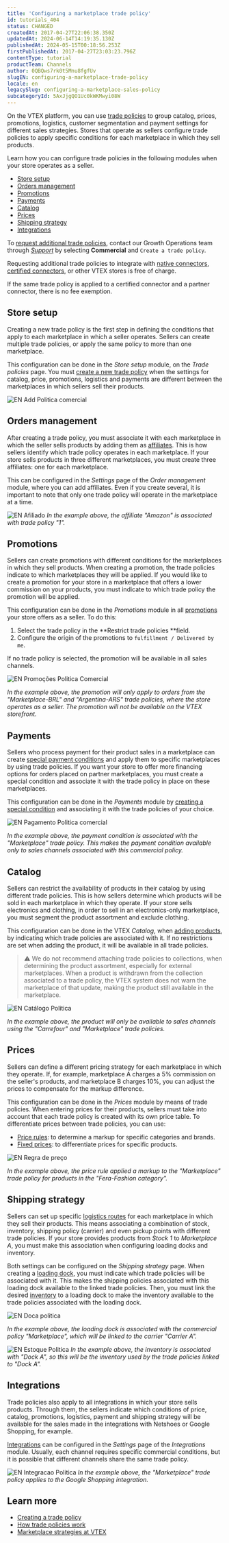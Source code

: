 ```yaml
---
title: 'Configuring a marketplace trade policy'
id: tutorials_404
status: CHANGED
createdAt: 2017-04-27T22:06:38.350Z
updatedAt: 2024-06-14T14:19:35.130Z
publishedAt: 2024-05-15T00:18:56.253Z
firstPublishedAt: 2017-04-27T23:03:23.796Z
contentType: tutorial
productTeam: Channels
author: 0QBQws7rk0t5Mnu8fgfUv
slugEN: configuring-a-marketplace-trade-policy
locale: en
legacySlug: configuring-a-marketplace-sales-policy
subcategoryId: 5AxJjgQO1Uc0kWKMwyi08W
---
```


On the VTEX platform, you can use [trade policies](https://help.vtex.com/en/tutorial/como-funciona-uma-politica-comercial--6Xef8PZiFm40kg2STrMkMV) to group catalog, prices, promotions, logistics, customer segmentation and payment settings for different sales strategies. Stores that operate as sellers configure trade policies to apply specific conditions for each marketplace in which they sell products. 

Learn how you can configure trade policies in the following modules when your store operates as a seller.

- [Store setup](#store-setup)  
- [Orders management](#orders-management)  
- [Promotions](#promotions)  
- [Payments](#payments)  
- [Catalog](#catalog)  
- [Prices](#prices)  
- [Shipping strategy](#shipping-strategy)  
- [Integrations](#integrations)  

To [request additional trade policies](https://help.vtex.com/en/tutorial/contratacao-de-politica-comercial-adicional--61vuFOw4yGh6nwSmkLJL1X), contact our Growth Operations team through *[Support](https://help.vtex.com/en/support)* by selecting **Commercial** and `Create a trade policy`.

Requesting additional trade policies to integrate with [native connectors](https://help.vtex.com/en/tutorial/estrategias-de-marketplace-na-vtex--tutorials_402#integrating-with-a-native-connector-vtex), [certified connectors](https://help.vtex.com/en/tutorial/estrategias-de-marketplace-na-vtex--tutorials_402#integrating-with-a-certified-connector-partner), or other VTEX stores is free of charge.

<div class=alert alert-warning> If the same trade policy is applied to a certified connector and a partner connector, there is no fee exemption.</div>

## Store setup
Creating a new trade policy is the first step in defining the conditions that apply to each marketplace in which a seller operates. Sellers can create multiple trade policies, or apply the same policy to more than one marketplace.

This configuration can be done in the *Store setup* module, on the *Trade policies* page. You must [create a new trade policy](https://help.vtex.com/en/tutorial/o-que-e-uma-politica-comercial--563tbcL0TYKEKeOY4IAgAE) when the settings for catalog, price, promotions, logistics and payments are different between the marketplaces in which sellers sell their products. 

![EN Add Politica comercial](https://raw.githubusercontent.com/vtexdocs/help-center-content/refs/heads/main/_1.jpg)

## Orders management
After creating a trade policy, you must associate it with each marketplace in which the seller sells products by adding them as [affiliates](https://help.vtex.com/en/tutorial/o-que-e-afiliado--4bN3e1YarSEammk2yOeMc0). This is how sellers identify which trade policy operates in each marketplace. If your store sells products in three different marketplaces, you must create three affiliates: one for each marketplace.

This can be configured in the *Settings* page of the *Order management* module, where you can add affiliates. Even if you create several, it is important to note that only one trade policy will operate in the marketplace at a time. 

![EN Afiliado](https://raw.githubusercontent.com/vtexdocs/help-center-content/refs/heads/main/_2.jpg)
*In the example above, the affiliate "Amazon" is associated with trade policy "1".* 

## Promotions
Sellers can create promotions with different conditions for the marketplaces in which they sell products. When creating a promotion, the trade policies indicate to which marketplaces they will be applied. If you would like to create a promotion for your store in a marketplace that offers a lower commission on your products, you must indicate to which trade policy the promotion will be applied.

This configuration can be done in the *Promotions* module in all [promotions](https://help.vtex.com/en/tracks/promocoes--6asfF1vFYiZgTQtOzwJchR/4W2AA8MWwIy80z5UCYw0f9) your store offers as a seller. To do this:

1. Select the trade policy in the **Restrict trade policies **field. 
2. Configure the origin of the promotions to `fulfillment / Delivered by me`. 

If no trade policy is selected, the promotion will be available in all sales channels.

![EN Promoções Politica Comercial](https://raw.githubusercontent.com/vtexdocs/help-center-content/refs/heads/main/_3.jpg)

*In the example above, the promotion will only apply to orders from the "Marketplace-BRL" and "Argentina-ARS" trade policies, where the store operates as a seller. The promotion will not be available on the VTEX storefront.* 

## Payments
Sellers who process payment for their product sales in a marketplace can create [special payment conditions](https://help.vtex.com/en/tutorial/condicoes-especiais--tutorials_456) and apply them to specific marketplaces by using trade policies. If you want your store to offer more financing options for orders placed on partner marketplaces, you must create a special condition and associate it with the trade policy in place on these marketplaces.

This configuration can be done in the *Payments* module by [creating a special condition](https://help.vtex.com/en/tutorial/condicoes-especiais--tutorials_456) and associating it with the trade policies of your choice.

![EN Pagamento Politica comercial](https://raw.githubusercontent.com/vtexdocs/help-center-content/refs/heads/main/_4.jpg)

*In the example above, the payment condition is associated with the "Marketplace" trade policy. This makes the payment condition available only to sales channels associated with this commercial policy.*

## Catalog 
Sellers can restrict the availability of products in their catalog by using different trade policies. This is how sellers determine which products will be sold in each marketplace in which they operate. If your store sells electronics and clothing, in order to sell in an electronics-only marketplace, you must segment the product assortment and exclude clothing.

This configuration can be done in the VTEX *Catalog*, when [adding products](https://help.vtex.com/en/tutorial/cadastrando-produtos--tutorials_2567), by indicating which trade policies are associated with it. If no restrictions are set when adding the product, it will be available in all trade policies.

>⚠️ We do not recommend attaching trade policies to collections, when determining the product assortment, especially for external marketplaces. When a product is withdrawn from the collection associated to a trade policy, the VTEX system does not warn the marketplace of that update, making the product still available in the marketplace.

![EN Catálogo Politica](https://raw.githubusercontent.com/vtexdocs/help-center-content/refs/heads/main/_5.jpg)

*In the example above, the product will only be available to sales channels using the "Carrefour" and "Marketplace" trade policies.*

## Prices
Sellers can define a different pricing strategy for each marketplace in which they operate. If, for example, marketplace A charges a 5% commission on the seller's products, and marketplace B charges 10%, you can adjust the prices to compensate for the markup difference.

This configuration can be done in the *Prices* module by means of trade policies. When entering prices for their products, sellers must take into account that each trade policy is created with its own price table. To differentiate prices between trade policies, you can use:

- [Price rules](https://help.vtex.com/en/tutorial/configurar-regra-de-preco-para-politica-comercial--5LQMLwcUcEGCWK6SMI6cEM): to determine a markup for specific categories and brands.
- [Fixed prices](https://help.vtex.com/en/tracks/prices-101--6f8pwCns3PJHqMvQSugNfP/3HxF2u5VwidqnUGnFoKdDy): to differentiate prices for specific products.

![EN Regra de preço](https://raw.githubusercontent.com/vtexdocs/help-center-content/refs/heads/main/_6.jpg)

*In the example above, the price rule applied a markup to the "Marketplace" trade policy for products in the "Fera-Fashion category".*

## Shipping strategy

Sellers can set up specific [logistics routes](https://help.vtex.com/en/tracks/logistica-101--13TFDwDttPl9ki9OXQhyjx/1xo0jmMDcnAUU5ZOavdQ7M) for each marketplace in which they sell their products. This means associating a combination of stock, inventory, shipping policy (carrier) and even pickup points with different trade policies. If your store provides products from *Stock 1* to *Marketplace A*, you must make this association when configuring loading docks and inventory.

Both settings can be configured on the *Shipping strategy* page. When creating a [loading dock](https://help.vtex.com/en/tracks/logistica-101--13TFDwDttPl9ki9OXQhyjx/4Rr5XpzAzUPv2Eo9Mh7cEj), you must indicate which trade policies will be associated with it. This makes the shipping policies associated with this loading dock available to the linked trade policies. Then, you must link the desired [inventory](https://help.vtex.com/en/tutorial/gerenciar-estoque) to a loading dock to make the inventory available to the trade policies associated with the loading dock.

![EN Doca politica](https://raw.githubusercontent.com/vtexdocs/help-center-content/refs/heads/main/_7.jpg)

*In the example above, the loading dock is associated with the commercial policy "Marketplace", which will be linked to the carrier "Carrier A".*

![EN Estoque Politica](https://raw.githubusercontent.com/vtexdocs/help-center-content/refs/heads/main/_8.jpg)
*In the example above, the inventory is associated with "Dock A", so this will be the inventory used by the trade policies linked to "Dock A".* 

## Integrations
Trade policies also apply to all integrations in which your store sells products. Through them, the sellers indicate which conditions of price, catalog, promotions, logistics, payment and shipping strategy will be available for the sales made in the integrations with Netshoes or Google Shopping, for example.

[Integrations](https://help.vtex.com/en/tutorial/estrategias-de-marketplace-na-vtex--tutorials_402?&utm_source=autocomplete#vender-em-marketplace) can be configured in the *Settings* page of the *Integrations* module. Usually, each channel requires specific commercial conditions, but it is possible that different channels share the same trade policy.

![EN Integracao Politica](https://raw.githubusercontent.com/vtexdocs/help-center-content/refs/heads/main/_9.jpg)
*In the example above, the "Marketplace" trade policy applies to the Google Shopping integration.*

## Learn more

- [Creating a trade policy](https://help.vtex.com/en/tutorial/o-que-e-uma-politica-comercial--563tbcL0TYKEKeOY4IAgAE)  
- [How trade policies work](https://help.vtex.com/en/tutorial/como-funciona-uma-politica-comercial--6Xef8PZiFm40kg2STrMkMV)  
- [Marketplace strategies at VTEX](https://help.vtex.com/en/tutorial/estrategias-de-marketplace-na-vtex--tutorials_402)

